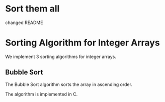 # Sort them all
changed README
# Sorting Algorithm for Integer Arrays

We implement 3 sorting algorithms for integer arrays.

## Bubble Sort

The Bubble Sort algorithm sorts the array in ascending order.

The algorithm is implemented in C.
